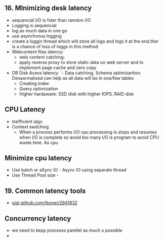 
## 16. MInimizing desk latency
- sequencial I/O is fster than ramdon I/O
- Logging is sequencial
- log as much data in one go 
- use asynchonus logging
- create a loggin thread which will store all logs and logs it at the end.ther is a chance of loss of loggs in this method
- Webcontent files latency:
  - web content catching:
  - apply reverse proxy to store static data on web server and to implement page cache and zero copy
- DB Disk Acess latency:
  `- Data catching, Schema optimizartion: Denaormalised can help as all data will be in one/few tables
   - Creating index
   - Query optimization  
  -  Higher hardaware: SSD disk with higher IOPS, RAID disk 
## CPU Latency
- Inefficient algo
- Context switching
  - When a process performs I/O cpu processing is stops and resumes when I/O is complete so avoid too many I/O is program to avoid CPU waste time. As cpu 
## Minimize cpu latency
- Use batch or aSync IO - Async IO using separate thread
- Use Thread Pool size - 
## 19. Common latency tools
- [gist,github.com/jboner/2841832](https://gist.github.com/jboner/2841832)
## Concurrency latency
- we need to kepp processs parellel as much s possible
-
